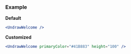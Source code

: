 ### Example

**Default**
```jsx
<UndrawWelcome />
```

**Customized**
```jsx
<UndrawWelcome primaryColor="#41B883" height="100" />
```
